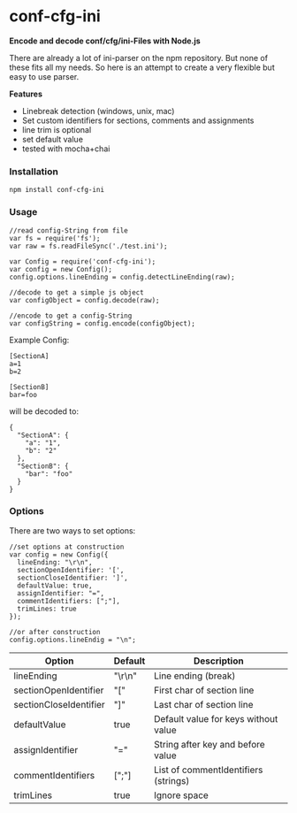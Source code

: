 # conf-cfg-ini
**Encode and decode conf/cfg/ini-Files with Node.js**

There are already a lot of ini-parser on the npm repository. 
But none of these fits all my needs. 
So here is an attempt to create a very flexible but easy to use parser.

**Features**
- Linebreak detection (windows, unix, mac)
- Set custom identifiers for sections, comments and assignments
- line trim is optional
- set default value
- tested with mocha+chai

### Installation ###
```
npm install conf-cfg-ini
```

### Usage ###
```
//read config-String from file
var fs = require('fs');
var raw = fs.readFileSync('./test.ini');

var Config = require('conf-cfg-ini');
var config = new Config();
config.options.lineEnding = config.detectLineEnding(raw);

//decode to get a simple js object
var configObject = config.decode(raw);

//encode to get a config-String
var configString = config.encode(configObject);
```

Example Config:
```
[SectionA]
a=1
b=2

[SectionB]
bar=foo
```
will be decoded to:
```
{
  "SectionA": {
    "a": "1",
    "b": "2"
  },
  "SectionB": {
    "bar": "foo"
  }
}
```

### Options ###
There are two ways to set options:
```
//set options at construction
var config = new Config({
  lineEnding: "\r\n",
  sectionOpenIdentifier: '[',
  sectionCloseIdentifier: ']',
  defaultValue: true,
  assignIdentifier: "=",
  commentIdentifiers: [";"],
  trimLines: true
});

//or after construction
config.options.lineEndig = "\n";
```

| Option                   | Default       | Description                              |
| ------------------------ | ------------- | ---------------------------------------- |
| lineEnding               | "\r\n"        | Line ending (break)                      |
| sectionOpenIdentifier    | "["           | First char of section line               |
| sectionCloseIdentifier   | "]"           | Last char of section line                |
| defaultValue             | true          | Default value for keys without value     |
| assignIdentifier         | "="           | String after key and before value        |
| commentIdentifiers       | [";"]         | List of commentIdentifiers (strings)     |
| trimLines                | true          | Ignore space                             |
